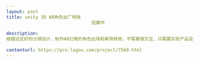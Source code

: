 ```yaml
---                
layout: post       
title: unity 3D AR角色出厂特效
                                招募中
           
description: 
根据设定好的分镜设计，制作AR幻境的角色出场和离场特效。不需要做交互，只需要实现产品设计的效果。只有两个场景。
     
contenturl: https://pro.lagou.com/project/7560.html      
---                 
```

